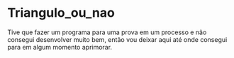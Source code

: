 # Triangulo_ou_nao
Tive que fazer um programa para uma prova em um processo e não consegui desenvolver muito bem, então vou deixar aqui até onde consegui para em algum momento aprimorar. 
